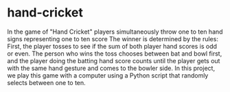 # hand-cricket
In the game of "Hand Cricket" players simultaneously throw one to ten hand signs representing one to ten score The winner is determined by the rules:
First, the player tosses to see if the sum of both player hand scores is odd or even. The person who wins the toss chooses between bat and bowl first, and the player doing the batting hand score counts until the player gets out with the same hand gesture and comes to the bowler side. In this project, we play this game with a computer using a Python script that randomly selects between one to ten.
